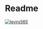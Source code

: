 # Readme

[![levirs565](https://circleci.com/gh/levirs565/MySimpleCleanArchitecture.svg?style=svg)](https://circleci.com/gh/levirs565/MySimpleCleanArchitecture)
